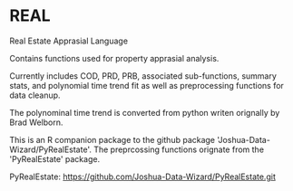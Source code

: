 # REAL
Real Estate Apprasial Language

Contains functions used for property apprasial analysis.

Currently includes COD, PRD, PRB, associated sub-functions, summary stats, and polynomial time trend fit
as well as preprocessing functions for data cleanup.

The polynominal time trend is converted from python writen orignally by Brad Welborn.

This is an R companion package to the github package 'Joshua-Data-Wizard/PyRealEstate'. The preprcossing functions
orignate from the 'PyRealEstate' package.

PyRealEstate: https://github.com/Joshua-Data-Wizard/PyRealEstate.git
